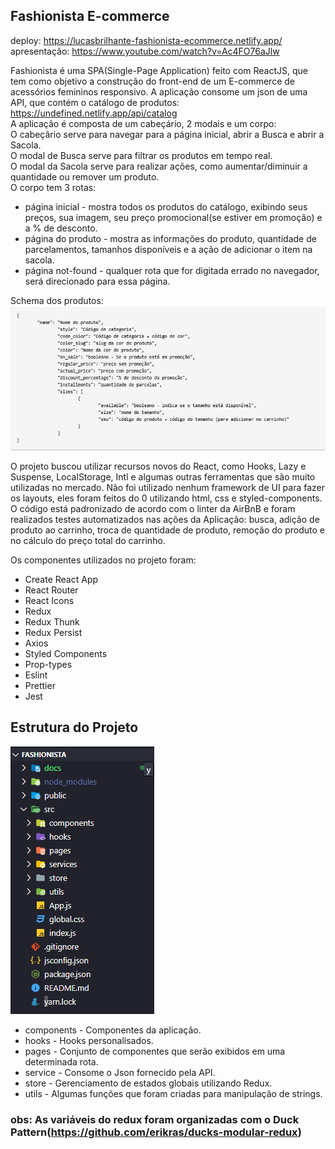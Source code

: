 ## Fashionista E-commerce

deploy: https://lucasbrilhante-fashionista-ecommerce.netlify.app/  
apresentação: https://www.youtube.com/watch?v=Ac4FO76aJlw

Fashionista é uma SPA(Single-Page Application) feito com ReactJS, que tem como objetivo a construção do front-end de um E-commerce de acessórios femininos responsivo. A aplicação consome um json de uma API, que contém o catálogo de produtos: https://undefined.netlify.app/api/catalog  
A aplicação é composta de um cabeçário, 2 modais e um corpo:  
O cabeçãrio serve para navegar para a página inicial, abrir a Busca e abrir a Sacola.  
O modal de Busca serve para filtrar os produtos em tempo real.  
O modal da Sacola serve para realizar ações, como aumentar/diminuir a quantidade ou remover um produto.  
O corpo tem 3 rotas:

- página inicial - mostra todos os produtos do catálogo, exibindo seus preços, sua imagem, seu preço promocional(se estiver em promoção) e a % de desconto.
- página do produto - mostra as informações do produto, quantidade de parcelamentos, tamanhos disponíveis e a ação de adicionar o item na sacola.
- página not-found - qualquer rota que for digitada errado no navegador, será direcionado para essa página.

Schema dos produtos:  
![](docs/product-schema.png)

O projeto buscou utilizar recursos novos do React, como Hooks, Lazy e Suspense, LocalStorage, Intl e algumas outras ferramentas que são muito utilizadas no mercado. Não foi utilizado nenhum framework de UI para fazer os layouts, eles foram feitos do 0 utilizando html, css e styled-components.  
O código está padronizado de acordo com o linter da AirBnB e foram realizados testes automatizados nas ações da Aplicação: busca, adição de produto ao carrinho, troca de quantidade de produto, remoção do produto e no cálculo do preço total do carrinho.

Os componentes utilizados no projeto foram:

- Create React App
- React Router
- React Icons
- Redux
- Redux Thunk
- Redux Persist
- Axios
- Styled Components
- Prop-types
- Eslint
- Prettier
- Jest

## Estrutura do Projeto

![](docs/project-structure.png)

- components - Componentes da aplicação.
- hooks - Hooks personalisados.
- pages - Conjunto de componentes que serão exibidos em uma determinada rota.
- service - Consome o Json fornecido pela API.
- store - Gerenciamento de estados globais utilizando Redux.
- utils - Algumas funções que foram criadas para manipulação de strings.

### obs: As variáveis do redux foram organizadas com o Duck Pattern(https://github.com/erikras/ducks-modular-redux)
